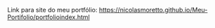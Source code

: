 Link para site do meu portfólio: https://nicolasmoretto.github.io/Meu-Portifolio/portfolioindex.html

